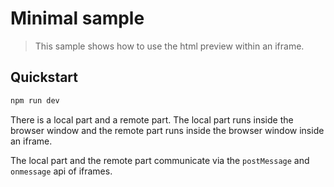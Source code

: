# Minimal sample

> This sample shows how to use the html preview within an iframe.

## Quickstart

```sh
npm run dev
```

There is a local part and a remote part. The local part runs inside the browser window and the remote part runs inside the browser window inside an iframe.

The local part and the remote part communicate via the `postMessage` and `onmessage` api of iframes.
